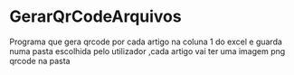 # GerarQrCodeArquivos

Programa que gera qrcode por cada artigo na coluna 1 do excel e guarda numa pasta escolhida pelo utilizador ,cada artigo vai ter uma imagem png qrcode na pasta

